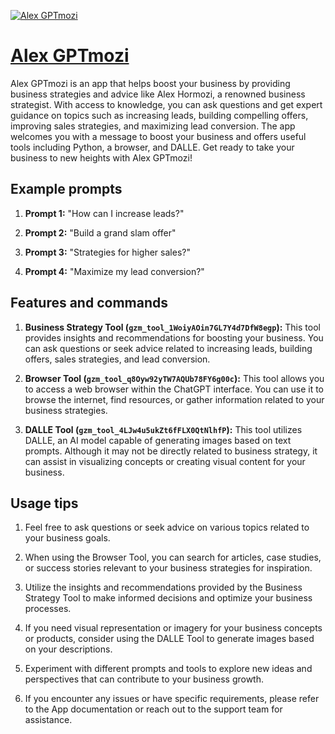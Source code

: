 [![Alex GPTmozi](https://files.oaiusercontent.com/file-bOOq26xyH7JiiMEV8UBdxowH?se=2123-10-16T19%3A46%3A05Z&sp=r&sv=2021-08-06&sr=b&rscc=max-age%3D31536000%2C%20immutable&rscd=attachment%3B%20filename%3D4e765ba4-55d6-4a0a-99f1-639928d9cf61.png&sig=MOGwDd%2Bu7sQfGad9%2B1ISBejUuRbcUNv0Hrck4Pg3a84%3D)](https://chat.openai.com/g/g-0sUNTRgx7-alex-gptmozi)

# [Alex GPTmozi](https://chat.openai.com/g/g-0sUNTRgx7-alex-gptmozi)

Alex GPTmozi is an app that helps boost your business by providing business strategies and advice like Alex Hormozi, a renowned business strategist. With access to knowledge, you can ask questions and get expert guidance on topics such as increasing leads, building compelling offers, improving sales strategies, and maximizing lead conversion. The app welcomes you with a message to boost your business and offers useful tools including Python, a browser, and DALLE. Get ready to take your business to new heights with Alex GPTmozi!

## Example prompts

1. **Prompt 1:** "How can I increase leads?"

2. **Prompt 2:** "Build a grand slam offer"

3. **Prompt 3:** "Strategies for higher sales?"

4. **Prompt 4:** "Maximize my lead conversion?"

## Features and commands

1. **Business Strategy Tool (`gzm_tool_1WoiyAOin7GL7Y4d7DfW8egp`):** This tool provides insights and recommendations for boosting your business. You can ask questions or seek advice related to increasing leads, building offers, sales strategies, and lead conversion.

2. **Browser Tool (`gzm_tool_q8Oyw92yTW7AQUb78FY6g00c`):** This tool allows you to access a web browser within the ChatGPT interface. You can use it to browse the internet, find resources, or gather information related to your business strategies.

3. **DALLE Tool (`gzm_tool_4LJw4u5ukZt6fFLX0QtNlhfP`):** This tool utilizes DALLE, an AI model capable of generating images based on text prompts. Although it may not be directly related to business strategy, it can assist in visualizing concepts or creating visual content for your business.

## Usage tips

1. Feel free to ask questions or seek advice on various topics related to your business goals.

2. When using the Browser Tool, you can search for articles, case studies, or success stories relevant to your business strategies for inspiration.

3. Utilize the insights and recommendations provided by the Business Strategy Tool to make informed decisions and optimize your business processes.

4. If you need visual representation or imagery for your business concepts or products, consider using the DALLE Tool to generate images based on your descriptions.

5. Experiment with different prompts and tools to explore new ideas and perspectives that can contribute to your business growth.

6. If you encounter any issues or have specific requirements, please refer to the App documentation or reach out to the support team for assistance.
